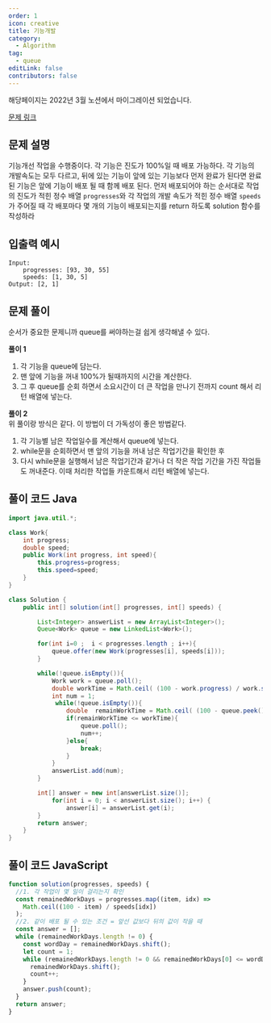 ```yaml
---
order: 1
icon: creative
title: 기능개발
category:
  - Algorithm
tag:
  - queue
editLink: false
contributors: false
---
```


해당페이지는 2022년 3월 노션에서 마이그레이션 되었습니다.

[문제 링크](https://programmers.co.kr/learn/courses/30/lessons/42586)

## 문제 설명

기능개선 작업을 수행중이다. 각 기능은 진도가 100%일 때 배포 가능하다.
각 기능의 개발속도는 모두 다르고, 뒤에 있는 기능이 앞에 있는 기능보다 먼저 완료가 된다면 완료된 기능은 앞에 기능이 배포 될 때 함께 배포 된다.
먼저 배포되어야 하는 순서대로 작업의 진도가 적힌 정수 배열 `progresses`와 각 작업의 개발 속도가 적힌 정수 배열 `speeds`가 주어질 때 각 배포마다 몇 개의 기능이 배포되는지를 return 하도록 solution 함수를 작성하라

## 입출력 예시

```
Input:
    progresses: [93, 30, 55]
    speeds: [1, 30, 5]
Output: [2, 1]
```

## 문제 풀이

순서가 중요한 문제니까 queue를 써야하는걸 쉽게 생각해낼 수 있다.

**풀이 1**

1. 각 기능을 queue에 담는다.
2. 맨 앞에 기능을 꺼내 100%가 될때까지의 시간을 계산한다.
3. 그 후 queue를 순회 하면서 소요시간이 더 큰 작업을 만나기 전까지 count 해서 리턴 배열에 넣는다.

**풀이 2**  
위 풀이랑 방식은 같다. 이 방법이 더 가독성이 좋은 방법같다.

1. 각 기능별 남은 작업일수를 계산해서 queue에 넣는다.
2. while문을 순회하면서 맨 앞의 기능을 꺼내 남은 작업기간을 확인한 후
3. 다시 while문을 실행해서 남은 작업기간과 같거나 더 작은 작업 기간을 가진 작업들도 꺼내준다. 이때 처리한 작업들 카운트해서 리턴 배열에 넣는다.

## 풀이 코드 Java

```java
import java.util.*;

class Work{
	int progress;
	double speed;
	public Work(int progress, int speed){
		this.progress=progress;
		this.speed=speed;
	}
}

class Solution {
    public int[] solution(int[] progresses, int[] speeds) {

        List<Integer> answerList = new ArrayList<Integer>();
        Queue<Work> queue = new LinkedList<Work>();

        for(int i=0 ;  i < progresses.length ; i++){
            queue.offer(new Work(progresses[i], speeds[i]));
        }

        while(!queue.isEmpty()){
            Work work = queue.poll();
            double workTime = Math.ceil( (100 - work.progress) / work.speed);
            int num = 1;
             while(!queue.isEmpty()){
                double  remainWorkTime = Math.ceil( (100 - queue.peek().progress) / queue.peek().speed);
                if(remainWorkTime <= workTime){
                    queue.poll();
                    num++;
                }else{
                    break;
                }
            }
            answerList.add(num);
        }

        int[] answer = new int[answerList.size()];
            for(int i = 0; i < answerList.size(); i++) {
                answer[i] = answerList.get(i);
        }
        return answer;
    }
}
```

## 풀이 코드 JavaScript

```js
function solution(progresses, speeds) {
  //1. 각 작업이 몇 일이 걸리는지 확인
  const remainedWorkDays = progresses.map((item, idx) =>
    Math.ceil((100 - item) / speeds[idx])
  );
  //2. 같이 배포 될 수 있는 조건 = 앞선 값보다 뒤의 값이 작을 때
  const answer = [];
  while (remainedWorkDays.length != 0) {
    const wordDay = remainedWorkDays.shift();
    let count = 1;
    while (remainedWorkDays.length != 0 && remainedWorkDays[0] <= wordDay) {
      remainedWorkDays.shift();
      count++;
    }
    answer.push(count);
  }
  return answer;
}
```
